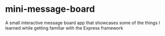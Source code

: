 # mini-message-board

A small interactive message board app that showcases some of the things I learned while getting familiar with the Express framework
